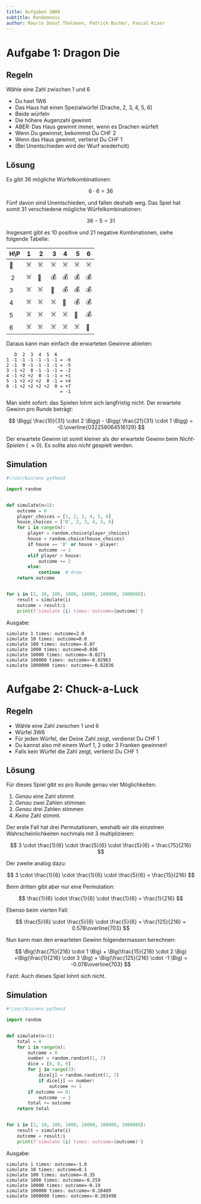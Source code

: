 ```yaml
---
title: Aufgaben SW09
subtitle: Randomness
author: Maurin Donat Thalmann, Patrick Bucher, Pascal Kiser
---
```


# Aufgabe 1: Dragon Die

## Regeln

Wähle eine Zahl zwischen 1 und 6

- Du hast 1W6
- Das Haus hat einen Spezialwürfel [Drache, 2, 3, 4, 5, 6]
- Beide würfeln
- Die höhere Augenzahl gewinnt
- ABER: Das Haus gewinnt immer, wenn es Drachen würfelt
- Wenn Du gewinnst, bekommst Du CHF 2
- Wenn das Haus gewinnt, verlierst Du CHF 1
- (Bei Unentschieden wird der Wurf wiederholt)

## Lösung

Es gibt 36 mögliche Würfelkombinationen:

$$ 6 \cdot 6 = 36$$

Fünf davon sind Unentschieden, und fallen deshalb weg. Das Spiel hat somit 31 verschiedene mögliche Würfelkombinationen:

$$ 36 - 5 = 31 $$

Insgesamt gibt es $10$ positive und $21$ negative Kombinationen, siehe folgende Tabelle:

| H\\P | 1   |  2  |  3  | 4   |  5  | 6   |
| ---- | --- | --- | --- | --- | --- | --- |
| 🐲   | ☠️  | ☠️  | ☠️  | ☠️  | ☠️  | ☠️  |
|  2   | ☠️  | 🔂  | 💰  | 💰  | 💰  | 💰  |
| 3    | ☠️  | ☠️  | 🔂  | 💰  | 💰  | 💰  |
| 4    | ☠️  | ☠️  | ☠️  | 🔂  | 💰  | 💰  |
| 5    | ☠️  | ☠️  | ☠️  | ☠️  | 🔂  | 💰  |
| 6    | ☠️  | ☠️  | ☠️  | ☠️  | ☠️  | 🔂  |

Daraus kann man einfach die erwarteten Gewinne ableiten:

```
   D  2  3  4  5  6
1 -1 -1 -1 -1 -1 -1 = -6
2 -1  0 -1 -1 -1 -1 = -5
3 -1 +2  0 -1 -1 -1 = -2
4 -1 +2 +2  0 -1 -1 = +1
5 -1 +2 +2 +2  0 -1 = +4
6 -1 +2 +2 +2 +2  0 = +7
                    = -1
```

Man sieht sofort: das Spielen lohnt sich langfristig nicht.
Der erwartete Gewinn pro Runde beträgt:

$$ \Bigg( \frac{10}{31} \cdot  2 \Bigg) - \Bigg( \frac{21}{31} \cdot  1 \Bigg)  = -0.\overline{032258064516129} $$

Der erwartete Gewinn ist somit kleiner als der erwartete Gewinn beim _Nicht-Spielen_ ( $\approx 0$). Es sollte also _nicht_ gespielt werden.

## Simulation

```python
#!/usr/bin/env python3

import random


def simulate(n=1):
    outcome = 0
    player_choices = [1, 2, 3, 4, 5, 6]
    house_choices = ['D', 2, 3, 4, 5, 6]
    for i in range(n):
        player = random.choice(player_choices)
        house = random.choice(house_choices)
        if house == 'D' or house > player:
            outcome -= 1
        elif player > house:
            outcome += 2
        else:
            continue  # draw
    return outcome


for i in [1, 10, 100, 1000, 10000, 100000, 1000000]:
    result = simulate(i)
    outcome = result/i
    print(f'simulate {i} times: outcome={outcome}')
```

Ausgabe:

```
simulate 1 times: outcome=2.0
simulate 10 times: outcome=0.0
simulate 100 times: outcome=-0.07
simulate 1000 times: outcome=0.036
simulate 10000 times: outcome=-0.0271
simulate 100000 times: outcome=-0.02963
simulate 1000000 times: outcome=-0.02836
```

# Aufgabe 2: Chuck-a-Luck

## Regeln

- Wähle eine Zahl zwischen 1 und 6
- Würfel 3W6
- Für jeden Würfel, der Deine Zahl zeigt, verdienst Du CHF 1
- Du kannst also mit einem Wurf 1, 2 oder 3 Franken gewinnen!
- Falls kein Würfel die Zahl zeigt, verlierst Du CHF 1

## Lösung

Für dieses Spiel gibt es pro Runde genau vier Möglichkeiten:

1. _Genau_ eine Zahl stimmt
2. _Genau_ zwei Zahlen stimmen
3. _Genau_ drei Zahlen stimmen
4. _Keine_ Zahl stimmt.

Der erste Fall hat drei Permutationen, weshalb wir die einzelnen Wahrscheinlichkeiten nochmals mit 3 multiplizieren:

$$
3 \cdot \frac{1}{6} \cdot \frac{5}{6} \cdot \frac{5}{6} = \frac{75}{216}
$$

Der zweite analog dazu:

$$
3 \cdot \frac{1}{6} \cdot \frac{1}{6} \cdot \frac{5}{6}  = \frac{15}{216}
$$

Beim dritten gibt aber nur eine Permutation:

$$
\frac{1}{6} \cdot \frac{1}{6} \cdot \frac{1}{6}  = \frac{1}{216}
$$

Ebenso beim vierten Fall:

$$
\frac{5}{6} \cdot \frac{5}{6} \cdot \frac{5}{6}  = \frac{125}{216} = 0.578\overline{703}
$$

Nun kann man den erwarteten Gewinn folgendermassen berechnen:

$$
\Big(\frac{75}{216} \cdot 1 \Big) + \Big(\frac{15}{216} \cdot 2 \Big) +\Big(\frac{1}{216} \cdot 3 \Big) + \Big(\frac{125}{216} \cdot -1 \Big) =  -0.078\overline{703}
$$

Fazit: Auch dieses Spiel lohnt sich nicht.

## Simulation

```python
#!/usr/bin/env python3

import random


def simulate(n=1):
    total = 0
    for i in range(n):
        outcome = 0
        number = random.randint(1, 7)
        dice = [0, 0, 0]
        for j in range(3):
            dice[j] = random.randint(1, 7)
            if dice[j] == number:
                outcome += 1
        if outcome == 0:
            outcome -= 1
        total += outcome
    return total


for i in [1, 10, 100, 1000, 10000, 100000, 1000000]:
    result = simulate(i)
    outcome = result/i
    print(f'simulate {i} times: outcome={outcome}')
```

Ausgabe:

```
simulate 1 times: outcome=-1.0
simulate 10 times: outcome=0.1
simulate 100 times: outcome=-0.35
simulate 1000 times: outcome=-0.259
simulate 10000 times: outcome=-0.19
simulate 100000 times: outcome=-0.20489
simulate 1000000 times: outcome=-0.203498
```
